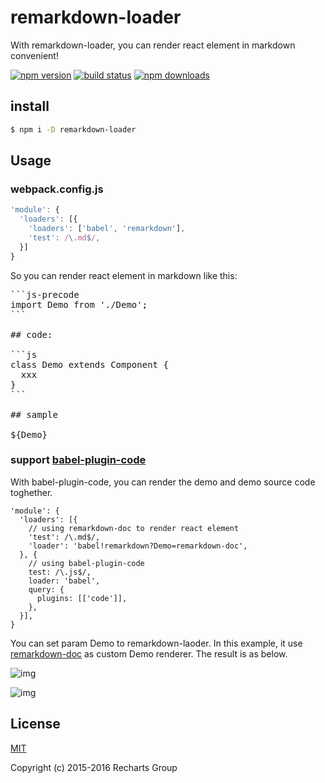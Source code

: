 # remarkdown-loader

With remarkdown-loader, you can render react element in markdown convenient!

[![npm version](https://badge.fury.io/js/remarkdown-loader.png)](https://badge.fury.io/js/remarkdown-loader)
[![build status](https://travis-ci.org/jasonHzq/remarkdown-loader.svg)](https://travis-ci.org/jasonHzq/remarkdown-loader)
[![npm downloads](https://img.shields.io/npm/dt/remarkdown-loader.svg?style=flat-square)](https://www.npmjs.com/package/remarkdown-loader)

## install

```sh
$ npm i -D remarkdown-loader
```

## Usage

### webpack.config.js

```js
'module': {
  'loaders': [{
    'loaders': ['babel', 'remarkdown'],
    'test': /\.md$/,
  }]
}
```

So you can render react element in markdown like this:

<pre>
```js-precode
import Demo from './Demo';
```

## code:

```js
class Demo extends Component {
  xxx
}
```

## sample

${Demo}
</pre>

### support [babel-plugin-code](https://github.com/jasonHzq/babel-plugin-code)

With babel-plugin-code, you can render the demo and demo source code toghether.

```
'module': {
  'loaders': [{
    // using remarkdown-doc to render react element
    'test': /\.md$/,
    'loader': 'babel!remarkdown?Demo=remarkdown-doc',
  }, {
    // using babel-plugin-code
    test: /\.js$/,
    loader: 'babel',
    query: {
      plugins: [['code']],
    },
  }],
}
```

You can set param Demo to remarkdown-laoder. In this example, it use [remarkdown-doc](https://github.com/jasonHzq/remarkdown-doc) as custom Demo renderer. The result is as below.

![img](https://img.alicdn.com/tps/TB1_QmYLpXXXXbyXpXXXXXXXXXX-1008-504.png)

![img](https://img.alicdn.com/tps/TB15lyFLpXXXXauaXXXXXXXXXXX-592-216.png)


## License

[MIT](http://opensource.org/licenses/MIT)

Copyright (c) 2015-2016 Recharts Group
